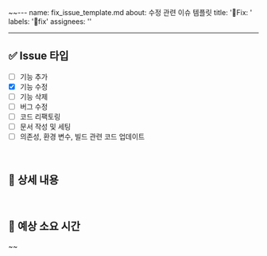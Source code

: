 ~~---
name: fix_issue_template.md
about: 수정 관련 이슈 템플릿
title: '🚨Fix: '
labels: '🚨fix'
assignees: ''

---

## ✅ Issue 타입
<!--
하나 이상의 Issue 타입을 선택해주세요
-->
- [ ] 기능 추가
- [x] 기능 수정
- [ ] 기능 삭제
- [ ] 버그 수정
- [ ] 코드 리팩토링
- [ ] 문서 작성 및 세팅
- [ ] 의존성, 환경 변수, 빌드 관련 코드 업데이트

<br>

## 📂 상세 내용
<!--
	ex) Github 소셜 로그인시 발생했던 401 오류를 해결했습니다.
-->

<br>

## 📅 예상 소요 시간
<!-- 
  ex) 2025년 8월 1일 ~ 2025년 8월 1일
-->~~
